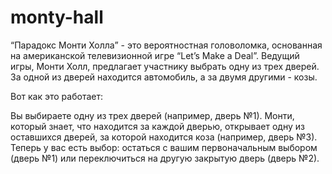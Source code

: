 # monty-hall
“Парадокс Монти Холла” - это вероятностная головоломка, основанная на американской телевизионной игре “Let’s Make a Deal”. Ведущий игры, Монти Холл, предлагает участнику выбрать одну из трех дверей. За одной из дверей находится автомобиль, а за двумя другими - козы.

Вот как это работает:

Вы выбираете одну из трех дверей (например, дверь №1).
Монти, который знает, что находится за каждой дверью, открывает одну из оставшихся дверей, за которой находится коза (например, дверь №3).
Теперь у вас есть выбор: остаться с вашим первоначальным выбором (дверь №1) или переключиться на другую закрытую дверь (дверь №2).
